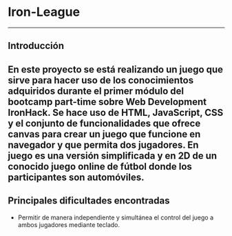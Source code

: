 # Iron-League
---
## Introducción
En este proyecto se está realizando un juego que sirve para hacer uso de los conocimientos adquiridos durante el primer módulo del bootcamp part-time sobre Web Development **IronHack**.
Se hace uso de HTML, JavaScript, CSS y el conjunto de funcionalidades que ofrece **canvas** para crear un juego que funcione en navegador y que permita dos jugadores.
En juego es una versión simplificada y en 2D de un conocido juego online de fútbol donde los participantes son automóviles.
---
## Principales dificultades encontradas
- Permitir de manera independiente y simultánea el control del juego a ambos jugadores mediante teclado.